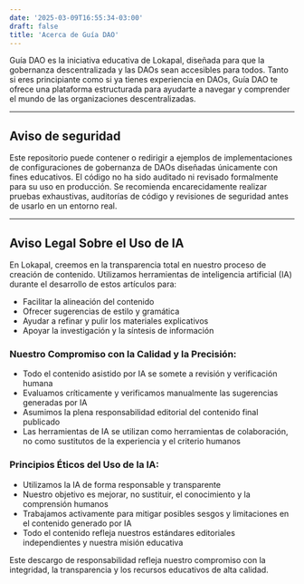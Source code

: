 ```yaml
---
date: '2025-03-09T16:55:34-03:00'
draft: false
title: 'Acerca de Guía DAO'
---
```


Guía DAO es la iniciativa educativa de Lokapal, diseñada para que la gobernanza descentralizada y las DAOs sean accesibles para todos. Tanto si eres principiante como si ya tienes experiencia en DAOs, Guía DAO te ofrece una plataforma estructurada para ayudarte a navegar y comprender el mundo de las organizaciones descentralizadas.

---

## Aviso de seguridad

Este repositorio puede contener o redirigir a ejemplos de implementaciones de configuraciones de gobernanza de DAOs diseñadas únicamente con fines educativos. El código no ha sido auditado ni revisado formalmente para su uso en producción. Se recomienda encarecidamente realizar pruebas exhaustivas, auditorías de código y revisiones de seguridad antes de usarlo en un entorno real.

---

## Aviso Legal Sobre el Uso de IA

En Lokapal, creemos en la transparencia total en nuestro proceso de creación de contenido. Utilizamos herramientas de inteligencia artificial (IA) durante el desarrollo de estos artículos para:

- Facilitar la alineación del contenido
- Ofrecer sugerencias de estilo y gramática
- Ayudar a refinar y pulir los materiales explicativos
- Apoyar la investigación y la síntesis de información

### **Nuestro Compromiso con la Calidad y la Precisión:**

- Todo el contenido asistido por IA se somete a revisión y verificación humana
- Evaluamos críticamente y verificamos manualmente las sugerencias generadas por IA
- Asumimos la plena responsabilidad editorial del contenido final publicado
- Las herramientas de IA se utilizan como herramientas de colaboración, no como sustitutos de la experiencia y el criterio humanos

### **Principios Éticos del Uso de la IA:**

- Utilizamos la IA de forma responsable y transparente
- Nuestro objetivo es mejorar, no sustituir, el conocimiento y la comprensión humanos
- Trabajamos activamente para mitigar posibles sesgos y limitaciones en el contenido generado por IA
- Todo el contenido refleja nuestros estándares editoriales independientes y nuestra misión educativa

Este descargo de responsabilidad refleja nuestro compromiso con la integridad, la transparencia y los recursos educativos de alta calidad.
